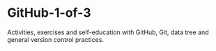 # GitHub-1-of-3
Activities, exercises and self-education with GitHub, Git, data tree and general version control practices.
